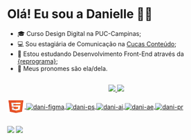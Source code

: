 # Olá! Eu sou a Danielle 👋🏼

- 🎓 Curso Design Digital na PUC-Campinas;
- 💻 Sou estagiária de Comunicação na <a href="https://cucasconteudo.com.br">Cucas Conteúdo</a>;
- 🌱 Estou estudando Desenvolvimento Front-End através da <a href="https://github.com/reprograma">{reprograma}</a>;
- 💠 Meus pronomes são ela/dela.

##

<div align="center">
  <a href="https://github.com/danibena">
  <img height="180em" src="https://github-readme-stats.vercel.app/api?username=danibena&show_icons=true&theme=radical&include_all_commits=true&count_private=true"/>
  <img height="180em" src="https://github-readme-stats.vercel.app/api/top-langs/?username=danibena&layout=compact&langs_count=7&theme=radical"/>
</div>

<div style="display: inline_block"><br>
<img align="center" alt="dani-html" height="30" width="40" src="https://raw.githubusercontent.com/devicons/devicon/master/icons/html5/html5-original.svg">
<img align="center" alt="dani-figma" height="30" width="40" src="https://cdn.jsdelivr.net/gh/devicons/devicon/icons/figma/figma-original.svg">
<img align="center" alt="dani-ps" height="30" width="40" src="https://cdn.jsdelivr.net/gh/devicons/devicon/icons/illustrator/illustrator-plain.svg">
<img align="center" alt="dani-ai" height="30" width="40" src="https://cdn.jsdelivr.net/gh/devicons/devicon/icons/photoshop/photoshop-plain.svg">
<img align="center" alt="dani-ae" height="30" width="40" src="https://cdn.jsdelivr.net/gh/devicons/devicon/icons/aftereffects/aftereffects-original.svg">
<img align="center" alt="dani-pr" height="30" width="40" src="https://cdn.jsdelivr.net/gh/devicons/devicon/icons/premierepro/premierepro-original.svg"> 
</div>

  ##
  
  <div> 
  <a href="https://www.linkedin.com/in/danibena/" target="_blank"><img src="https://img.shields.io/badge/linkedin-%230077B5.svg?style=for-the-badge&logo=linkedin&logoColor=white" target="_blank"></a> 
  <a href="https://www.behance.net/danibena" target="_blank"><img src="https://img.shields.io/badge/Behance-1769ff?style=for-the-badge&logo=behance&logoColor=white" target="_blank"></a> 
</div>
